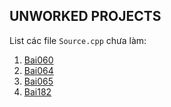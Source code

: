 
## UNWORKED PROJECTS

List các file `Source.cpp` chưa làm:

1.	[Bai060](../Bai060/Source.cpp)
2.	[Bai064](../Bai064/Source.cpp)
3.	[Bai065](../Bai065/Source.cpp)
4.	[Bai182](../Bai182/Source.cpp)
